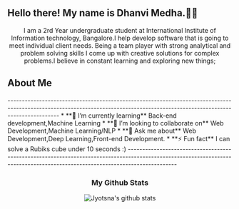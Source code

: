 
<h2 align="left">Hello there! My name is Dhanvi Medha.👋🤓</h2>


</div>

<p align="center">I am a 2rd Year undergraduate student at International Institute of Information technology, Bangalore.I help develop software that is going to meet individual client needs. Being a team player with strong analytical and problem solving skills I come up with creative solutions for complex problems.I believe in constant learning and exploring new things;
</p>
<h2>About Me</h2>
------------------------------------------------------------------------------------------------------------------------------------------------------------------------------
* **🌱 I’m currently learning** Back-end development,Machine Learning
* **👯 I’m looking to collaborate on** Web Development,Machine Learning/NLP
* **💬 Ask me about** Web Development,Deep Learning,Front-end Development.
* **⚡ Fun fact** I can solve a Rubiks cube under 10 seconds :)
-----------------------------------------------------------------------------------------------------------------------------------------------------------------------------

<div align='center' markdown="1">

### My Github Stats

![Jyotsna's github stats](https://github-readme-stats.vercel.app/api/?username=jacobalternative&show_icons=true&title_color=ffd1dc&icon_color=79ff97&text_color=ffd1dc&bg_color=151515)
 
 </div>
 
